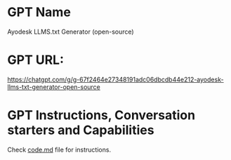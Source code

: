 # GPT Name

Ayodesk LLMS.txt Generator (open-source)

# GPT URL:

https://chatgpt.com/g/g-67f2464e27348191adc06dbcdb44e212-ayodesk-llms-txt-generator-open-source

# GPT Instructions, Conversation starters and Capabilities

Check [code.md](code.md) file for instructions.






